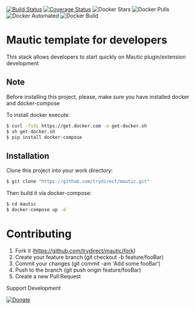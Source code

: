 [![Build Status](https://travis-ci.com/trydirect/mautic.svg?branch=master)](https://travis-ci.com/trydirect/mautic)
[![Coverage Status](https://coveralls.io/repos/github/trydirect/mautic/badge.svg?branch=master)](https://coveralls.io/github/trydirect/mautic?branch=master)
![Docker Stars](https://img.shields.io/docker/stars/trydirect/mautic.svg)
![Docker Pulls](https://img.shields.io/docker/pulls/trydirect/mautic.svg)
![Docker Automated](https://img.shields.io/docker/cloud/automated/trydirect/mautic.svg)
![Docker Build](https://img.shields.io/docker/cloud/build/trydirect/mautic.svg)

# Mautic template for developers
This stack allows developers to start quickly on Mautic plugin/extension development

## Note
Before installing this project, please, make sure you have installed docker and docker-compose

To install docker execute: 
```sh
$ curl -fsSL https://get.docker.com -o get-docker.sh
$ sh get-docker.sh
$ pip install docker-compose
```
## Installation
Clone this project into your work directory:
```sh
$ git clone "https://github.com/trydirect/mautic.git"
```
Then build it via docker-compose:
```sh
$ cd mautic
$ docker-compose up -d
```


# Contributing

1. Fork it (https://github.com/trydirect/mautic/fork)
2. Create your feature branch (git checkout -b feature/fooBar)
3. Commit your changes (git commit -am 'Add some fooBar')
4. Push to the branch (git push origin feature/fooBar)
5. Create a new Pull Request



Support Development

[![Donate](https://img.shields.io/badge/Donate-PayPal-green.svg)](https://www.paypal.com/cgi-bin/webscr?cmd=_s-xclick&hosted_button_id=2BH8ED2AUU2RL)
